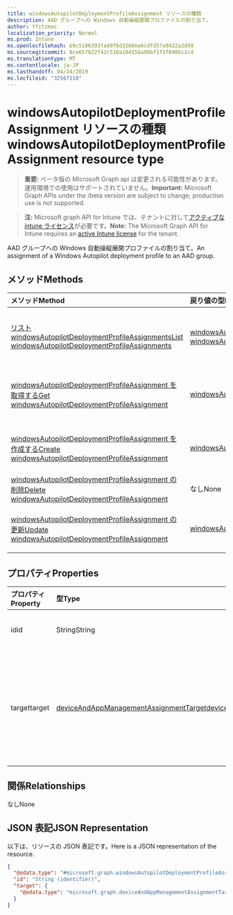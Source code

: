 ```yaml
---
title: windowsAutopilotDeploymentProfileAssignment リソースの種類
description: AAD グループへの Windows 自動操縦展開プロファイルの割り当て。
author: tfitzmac
localization_priority: Normal
ms.prod: Intune
ms.openlocfilehash: b9c5106393fa49f6d3260ee6cdfd57a9422a2d99
ms.sourcegitcommit: 0ce657622f42c510a104156a96bf1f1f040bc1cd
ms.translationtype: MT
ms.contentlocale: ja-JP
ms.lasthandoff: 04/24/2019
ms.locfileid: "32567110"
---
```

# <a name="windowsautopilotdeploymentprofileassignment-resource-type"></a><span data-ttu-id="4cdb6-103">windowsAutopilotDeploymentProfileAssignment リソースの種類</span><span class="sxs-lookup"><span data-stu-id="4cdb6-103">windowsAutopilotDeploymentProfileAssignment resource type</span></span>

> <span data-ttu-id="4cdb6-104">**重要:** ベータ版の Microsoft Graph api は変更される可能性があります。運用環境での使用はサポートされていません。</span><span class="sxs-lookup"><span data-stu-id="4cdb6-104">**Important:** Microsoft Graph APIs under the /beta version are subject to change; production use is not supported.</span></span>

> <span data-ttu-id="4cdb6-105">**注:** Microsoft graph API for Intune では、テナントに対して[アクティブな intune ライセンス](https://go.microsoft.com/fwlink/?linkid=839381)が必要です。</span><span class="sxs-lookup"><span data-stu-id="4cdb6-105">**Note:** The Microsoft Graph API for Intune requires an [active Intune license](https://go.microsoft.com/fwlink/?linkid=839381) for the tenant.</span></span>

<span data-ttu-id="4cdb6-106">AAD グループへの Windows 自動操縦展開プロファイルの割り当て。</span><span class="sxs-lookup"><span data-stu-id="4cdb6-106">An assignment of a Windows Autopilot deployment profile to an AAD group.</span></span>

## <a name="methods"></a><span data-ttu-id="4cdb6-107">メソッド</span><span class="sxs-lookup"><span data-stu-id="4cdb6-107">Methods</span></span>
|<span data-ttu-id="4cdb6-108">メソッド</span><span class="sxs-lookup"><span data-stu-id="4cdb6-108">Method</span></span>|<span data-ttu-id="4cdb6-109">戻り値の型</span><span class="sxs-lookup"><span data-stu-id="4cdb6-109">Return Type</span></span>|<span data-ttu-id="4cdb6-110">説明</span><span class="sxs-lookup"><span data-stu-id="4cdb6-110">Description</span></span>|
|:---|:---|:---|
|[<span data-ttu-id="4cdb6-111">リスト windowsAutopilotDeploymentProfileAssignments</span><span class="sxs-lookup"><span data-stu-id="4cdb6-111">List windowsAutopilotDeploymentProfileAssignments</span></span>](../api/intune-enrollment-windowsautopilotdeploymentprofileassignment-list.md)|<span data-ttu-id="4cdb6-112">[windowsAutopilotDeploymentProfileAssignment](../resources/intune-enrollment-windowsautopilotdeploymentprofileassignment.md)コレクション</span><span class="sxs-lookup"><span data-stu-id="4cdb6-112">[windowsAutopilotDeploymentProfileAssignment](../resources/intune-enrollment-windowsautopilotdeploymentprofileassignment.md) collection</span></span>|<span data-ttu-id="4cdb6-113">[windowsAutopilotDeploymentProfileAssignment](../resources/intune-enrollment-windowsautopilotdeploymentprofileassignment.md)オブジェクトのプロパティとリレーションシップをリストします。</span><span class="sxs-lookup"><span data-stu-id="4cdb6-113">List properties and relationships of the [windowsAutopilotDeploymentProfileAssignment](../resources/intune-enrollment-windowsautopilotdeploymentprofileassignment.md) objects.</span></span>|
|[<span data-ttu-id="4cdb6-114">windowsAutopilotDeploymentProfileAssignment を取得する</span><span class="sxs-lookup"><span data-stu-id="4cdb6-114">Get windowsAutopilotDeploymentProfileAssignment</span></span>](../api/intune-enrollment-windowsautopilotdeploymentprofileassignment-get.md)|[<span data-ttu-id="4cdb6-115">windowsAutopilotDeploymentProfileAssignment</span><span class="sxs-lookup"><span data-stu-id="4cdb6-115">windowsAutopilotDeploymentProfileAssignment</span></span>](../resources/intune-enrollment-windowsautopilotdeploymentprofileassignment.md)|<span data-ttu-id="4cdb6-116">[windowsAutopilotDeploymentProfileAssignment](../resources/intune-enrollment-windowsautopilotdeploymentprofileassignment.md)オブジェクトのプロパティとリレーションシップを読み取ります。</span><span class="sxs-lookup"><span data-stu-id="4cdb6-116">Read properties and relationships of the [windowsAutopilotDeploymentProfileAssignment](../resources/intune-enrollment-windowsautopilotdeploymentprofileassignment.md) object.</span></span>|
|[<span data-ttu-id="4cdb6-117">windowsAutopilotDeploymentProfileAssignment を作成する</span><span class="sxs-lookup"><span data-stu-id="4cdb6-117">Create windowsAutopilotDeploymentProfileAssignment</span></span>](../api/intune-enrollment-windowsautopilotdeploymentprofileassignment-create.md)|[<span data-ttu-id="4cdb6-118">windowsAutopilotDeploymentProfileAssignment</span><span class="sxs-lookup"><span data-stu-id="4cdb6-118">windowsAutopilotDeploymentProfileAssignment</span></span>](../resources/intune-enrollment-windowsautopilotdeploymentprofileassignment.md)|<span data-ttu-id="4cdb6-119">新しい[windowsAutopilotDeploymentProfileAssignment](../resources/intune-enrollment-windowsautopilotdeploymentprofileassignment.md)オブジェクトを作成します。</span><span class="sxs-lookup"><span data-stu-id="4cdb6-119">Create a new [windowsAutopilotDeploymentProfileAssignment](../resources/intune-enrollment-windowsautopilotdeploymentprofileassignment.md) object.</span></span>|
|[<span data-ttu-id="4cdb6-120">windowsAutopilotDeploymentProfileAssignment の削除</span><span class="sxs-lookup"><span data-stu-id="4cdb6-120">Delete windowsAutopilotDeploymentProfileAssignment</span></span>](../api/intune-enrollment-windowsautopilotdeploymentprofileassignment-delete.md)|<span data-ttu-id="4cdb6-121">なし</span><span class="sxs-lookup"><span data-stu-id="4cdb6-121">None</span></span>|<span data-ttu-id="4cdb6-122">[windowsAutopilotDeploymentProfileAssignment](../resources/intune-enrollment-windowsautopilotdeploymentprofileassignment.md)を削除します。</span><span class="sxs-lookup"><span data-stu-id="4cdb6-122">Deletes a [windowsAutopilotDeploymentProfileAssignment](../resources/intune-enrollment-windowsautopilotdeploymentprofileassignment.md).</span></span>|
|[<span data-ttu-id="4cdb6-123">windowsAutopilotDeploymentProfileAssignment の更新</span><span class="sxs-lookup"><span data-stu-id="4cdb6-123">Update windowsAutopilotDeploymentProfileAssignment</span></span>](../api/intune-enrollment-windowsautopilotdeploymentprofileassignment-update.md)|[<span data-ttu-id="4cdb6-124">windowsAutopilotDeploymentProfileAssignment</span><span class="sxs-lookup"><span data-stu-id="4cdb6-124">windowsAutopilotDeploymentProfileAssignment</span></span>](../resources/intune-enrollment-windowsautopilotdeploymentprofileassignment.md)|<span data-ttu-id="4cdb6-125">[windowsAutopilotDeploymentProfileAssignment](../resources/intune-enrollment-windowsautopilotdeploymentprofileassignment.md)オブジェクトのプロパティを更新します。</span><span class="sxs-lookup"><span data-stu-id="4cdb6-125">Update the properties of a [windowsAutopilotDeploymentProfileAssignment](../resources/intune-enrollment-windowsautopilotdeploymentprofileassignment.md) object.</span></span>|

## <a name="properties"></a><span data-ttu-id="4cdb6-126">プロパティ</span><span class="sxs-lookup"><span data-stu-id="4cdb6-126">Properties</span></span>
|<span data-ttu-id="4cdb6-127">プロパティ</span><span class="sxs-lookup"><span data-stu-id="4cdb6-127">Property</span></span>|<span data-ttu-id="4cdb6-128">型</span><span class="sxs-lookup"><span data-stu-id="4cdb6-128">Type</span></span>|<span data-ttu-id="4cdb6-129">説明</span><span class="sxs-lookup"><span data-stu-id="4cdb6-129">Description</span></span>|
|:---|:---|:---|
|<span data-ttu-id="4cdb6-130">id</span><span class="sxs-lookup"><span data-stu-id="4cdb6-130">id</span></span>|<span data-ttu-id="4cdb6-131">String</span><span class="sxs-lookup"><span data-stu-id="4cdb6-131">String</span></span>|<span data-ttu-id="4cdb6-132">割り当てのキー。</span><span class="sxs-lookup"><span data-stu-id="4cdb6-132">The key of the assignment.</span></span>|
|<span data-ttu-id="4cdb6-133">target</span><span class="sxs-lookup"><span data-stu-id="4cdb6-133">target</span></span>|[<span data-ttu-id="4cdb6-134">deviceAndAppManagementAssignmentTarget</span><span class="sxs-lookup"><span data-stu-id="4cdb6-134">deviceAndAppManagementAssignmentTarget</span></span>](../resources/intune-shared-deviceandappmanagementassignmenttarget.md)|<span data-ttu-id="4cdb6-135">Windows 自動操縦展開プロファイルの割り当て先。</span><span class="sxs-lookup"><span data-stu-id="4cdb6-135">The assignment target for the Windows Autopilot deployment profile.</span></span>|

## <a name="relationships"></a><span data-ttu-id="4cdb6-136">関係</span><span class="sxs-lookup"><span data-stu-id="4cdb6-136">Relationships</span></span>
<span data-ttu-id="4cdb6-137">なし</span><span class="sxs-lookup"><span data-stu-id="4cdb6-137">None</span></span>

## <a name="json-representation"></a><span data-ttu-id="4cdb6-138">JSON 表記</span><span class="sxs-lookup"><span data-stu-id="4cdb6-138">JSON Representation</span></span>
<span data-ttu-id="4cdb6-139">以下は、リソースの JSON 表記です。</span><span class="sxs-lookup"><span data-stu-id="4cdb6-139">Here is a JSON representation of the resource.</span></span>
<!-- {
  "blockType": "resource",
  "keyProperty": "id",
  "@odata.type": "microsoft.graph.windowsAutopilotDeploymentProfileAssignment"
}
-->
``` json
{
  "@odata.type": "#microsoft.graph.windowsAutopilotDeploymentProfileAssignment",
  "id": "String (identifier)",
  "target": {
    "@odata.type": "microsoft.graph.deviceAndAppManagementAssignmentTarget"
  }
}
```





